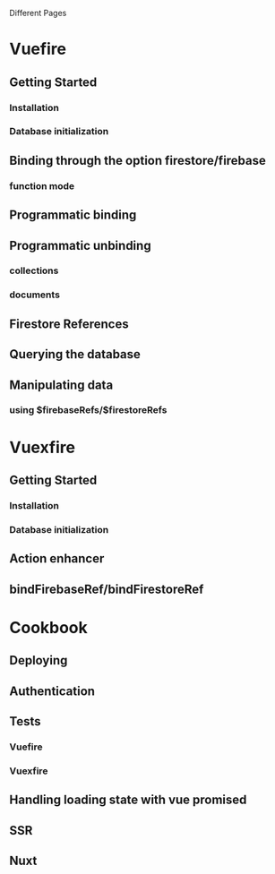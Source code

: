 Different Pages

# Vuefire

## Getting Started

### Installation

### Database initialization

## Binding through the option firestore/firebase

### function mode

## Programmatic binding

## Programmatic unbinding

### collections

### documents

## Firestore References

## Querying the database

## Manipulating data

### using $firebaseRefs/\$firestoreRefs

# Vuexfire

## Getting Started

### Installation

### Database initialization

## Action enhancer

## bindFirebaseRef/bindFirestoreRef

# Cookbook

## Deploying

## Authentication

## Tests

### Vuefire

### Vuexfire

## Handling loading state with vue promised

## SSR

## Nuxt

